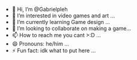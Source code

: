 - 👋 Hi, I’m @Gabrielpleh
- 👀 I’m interested in video games and art ...
- 🌱 I’m currently learning Game design ...
- 💞️ I’m looking to collaborate on making a game...
- 📫 How to reach me you cant >:D ...
- 😄 Pronouns: he/him ...
- ⚡ Fun fact: idk what to put here ...

<!---
Gabrielpleh/Gabrielpleh is a ✨ special ✨ repository because its `README.md` (this file) appears on your GitHub profile.
You can click the Preview link to take a look at your changes.
--->
